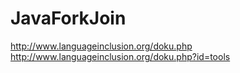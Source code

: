 # JavaForkJoin
http://www.languageinclusion.org/doku.php       
http://www.languageinclusion.org/doku.php?id=tools      
